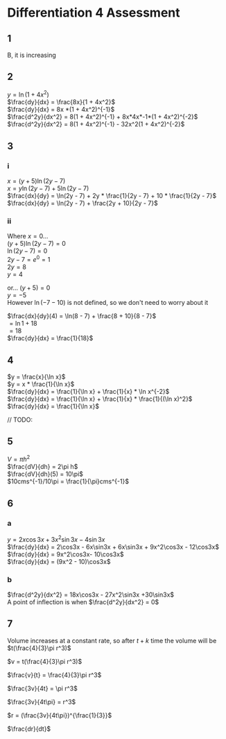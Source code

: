 # Differentiation 4 Assessment

## 1

B, it is increasing

## 2

$y = \ln(1 + 4x^2)$  
$\frac{dy}{dx} = \frac{8x}{1 + 4x^2}$  
$\frac{dy}{dx} = 8x *(1 + 4x^2)^{-1}$  
$\frac{d^2y}{dx^2} = 8(1 + 4x^2)^{-1} + 8x*4x*-1*(1 + 4x^2)^{-2}$  
$\frac{d^2y}{dx^2} = 8(1 + 4x^2)^{-1} - 32x^2(1 + 4x^2)^{-2}$

## 3

### i

$x = (y + 5)\ln(2y - 7)$  
$x = y\ln(2y - 7) + 5\ln(2y - 7)$  
$\frac{dx}{dy} = \ln(2y - 7) + 2y * \frac{1}{2y - 7} + 10 * \frac{1}{2y - 7}$  
$\frac{dx}{dy} = \ln(2y - 7) + \frac{2y + 10}{2y - 7}$

### ii

Where $x = 0$...  
$(y + 5)\ln(2y - 7) = 0$  
$\ln(2y - 7) = 0$  
$2y - 7 = e^0 = 1$  
$2y = 8$  
$y = 4$

or...
$(y + 5) = 0$  
$y = -5$  
However $\ln(-7-10)$ is not defined, so we don't need to worry about it

$\frac{dx}{dy}(4) = \ln(8 - 7) + \frac{8 + 10}{8 - 7}$  
$= \ln1 + 18$  
$= 18$  
$\frac{dy}{dx} = \frac{1}{18}$

## 4

$y = \frac{x}{\ln x}$  
$y = x * \frac{1}{\ln x}$  
$\frac{dy}{dx} = \frac{1}{\ln x} + \frac{1}{x} * \ln x^{-2}$  
$\frac{dy}{dx} = \frac{1}{\ln x} + \frac{1}{x} * \frac{1}{(\ln x)^2}$  
$\frac{dy}{dx} = \frac{1}{\ln x}$

// TODO:

## 5

$V = \pi h^2$  
$\frac{dV}{dh} = 2\pi h$  
$\frac{dV}{dh}(5) = 10\pi$  
$10cms^{-1}/10\pi = \frac{1}{\pi}cms^{-1}$

## 6

### a

$y = 2x\cos3x + 3x^2\sin3x - 4\sin3x$  
$\frac{dy}{dx} = 2\cos3x - 6x\sin3x + 6x\sin3x + 9x^2\cos3x - 12\cos3x$  
$\frac{dy}{dx} = 9x^2\cos3x- 10\cos3x$  
$\frac{dy}{dx} = (9x^2 - 10)\cos3x$

### b

$\frac{d^2y}{dx^2} = 18x\cos3x - 27x^2\sin3x +30\sin3x$  
A point of inflection is when $\frac{d^2y}{dx^2} = 0$  

## 7

Volume increases at a constant rate, so after $t + k$ time the volume will be
$t(\frac{4}{3}\pi r^3)$

$v = t(\frac{4}{3}\pi r^3)$

$\frac{v}{t} = \frac{4}{3}\pi r^3$

$\frac{3v}{4t} = \pi r^3$

$\frac{3v}{4t\pi} = r^3$

$r = (\frac{3v}{4t\pi})^{\frac{1}{3}}$

$\frac{dr}{dt}$
